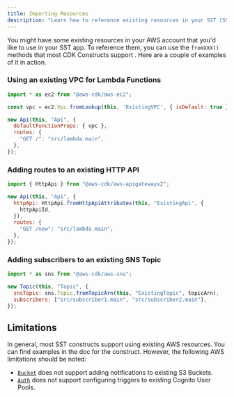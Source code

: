 ```yaml
---
title: Importing Resources
description: "Learn how to reference existing resources in your SST (SST) app."
---
```


You might have some existing resources in your AWS account that you'd like to use in your SST app. To reference them, you can use the `fromXXX()` methods that most CDK Constructs support . Here are a couple of examples of it in action.

### Using an existing VPC for Lambda Functions

```js {3,6}
import * as ec2 from "@aws-cdk/aws-ec2";

const vpc = ec2.Vpc.fromLookup(this, 'ExistingVPC', { isDefault: true });

new Api(this, "Api", {
  defaultFunctionProps: { vpc },
  routes: {
    "GET /": "src/lambda.main",
  },
});
```

### Adding routes to an existing HTTP API

```js {4-6}
import { HttpApi } from "@aws-cdk/aws-apigatewayv2";

new Api(this, "Api", {
  httpApi: HttpApi.fromHttpApiAttributes(this, "ExistingApi", {
    httpApiId,
  }),
  routes: {
    "GET /new": "src/lambda.main",
  },
});
```

### Adding subscribers to an existing SNS Topic

```js {4}
import * as sns from "@aws-cdk/aws-sns";

new Topic(this, "Topic", {
  snsTopic: sns.Topic.fromTopicArn(this, "ExistingTopic", topicArn),
  subscribers: ["src/subscriber1.main", "src/subscriber2.main"],
});
```

## Limitations

In general, most SST constructs support using existing AWS resources. You can find examples in the doc for the construct. However, the following AWS limitations should be noted:

- [`Bucket`](../constructs/Bucket.md) does not support adding notifications to existing S3 Buckets.
- [`Auth`](../constructs/Auth.md) does not support configuring triggers to existing Cognito User Pools.
